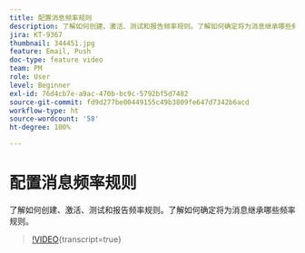 ```yaml
---
title: 配置消息频率规则
description: 了解如何创建、激活、测试和报告频率规则。了解如何确定将为消息继承哪些频率规则。
jira: KT-9367
thumbnail: 344451.jpg
feature: Email, Push
doc-type: feature video
team: PM
role: User
level: Beginner
exl-id: 76d4cb7e-a9ac-470b-bc9c-5792bf5d7482
source-git-commit: fd9d277be00449155c49b3809fe647d7342b6acd
workflow-type: ht
source-wordcount: '58'
ht-degree: 100%

---
```


# 配置消息频率规则

了解如何创建、激活、测试和报告频率规则。了解如何确定将为消息继承哪些频率规则。

>[!VIDEO](https://video.tv.adobe.com/v/344451?quality=12&learn=on){transcript=true}

